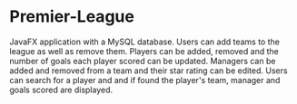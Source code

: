 # Premier-League

JavaFX application with a MySQL database.
Users can add teams to the league as well as remove them.
Players can be added, removed and the number of goals each player scored can be updated.
Managers can be added and removed from a team and their star rating can be edited.
Users can search for a player and and if found the player's team, manager and goals scored are displayed.

